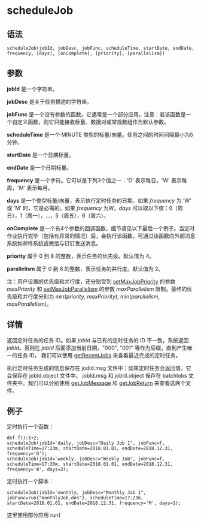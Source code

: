 # scheduleJob

## 语法

`scheduleJob(jobId, jobDesc, jobFunc, scheduleTime, startDate, endDate,
frequency, [days], [onComplete], [priority], [parallelism])`

## 参数

**jobId** 是一个字符串。

**jobDesc** 是关于任务描述的字符串。

**jobFunc** 是一个没有参数的函数。它通常是一个部分应用。注意：若该函数是一个自定义函数，则它只能接收标量、数据对或常规数组作为默认参数。

**scheduleTime** 是一个 MINUTE 类型的标量/向量。任务之间的时间间隔最小为5分钟。

**startDate** 是一个日期标量。

**endDate** 是一个日期标量。

**frequency** 是一个字符。它可以是下列3个值之一：'D' 表示每日，'W' 表示每周，'M' 表示每月。

**days** 是一个整型标量/向量，表示执行定时任务的日期。如果 *frequency* 为 'W' 或 'M' 时，它是必需的。如果
*frequency* 为W，*days* 可以取以下值：0（周日），1（周一），...，5（周五），6（周六）。

**onComplete**
是一个有4个参数的回调函数，细节请见以下最后一个例子。当定时作业执行完毕（包括有异常的情况）后，会执行该函数。可通过该函数向外部消息系统如邮件系统或微信与钉钉发送消息。

**priority** 属于 0 到 8 的整数，表示任务的优先级。默认值为 4。

**parallelism** 属于 0 到 8 的整数，表示任务的并行度。默认值为 2。

注：用户设置的优先级和并行度，还分别受到 [setMaxJobPriority](setMaxJobPriority.md) 的参数 *maxPriority* 和 [setMaxJobParallelism](setMaxJobParallelism.md) 的参数
*maxParallelism* 限制。最终的优先级和并行度分别为 min(*priority*, *maxPriority*),
min(*parallelism*, *maxParallelism*)。

## 详情

返回定时任务的任务 ID。如果 *jobId* 与已有的定时任务的 ID 不一致，系统返回 *jobId*。否则在 *jobId*
后面添加当前日期，"000", "001" 等作为后缀，直到产生唯一的任务 ID。 我们可以使用 [getRecentJobs](../g/getRecentJobs.md) 来查看最近完成的定时任务。

执行定时任务生成的信息保存在 jodId.msg 文件中；如果定时任务会返回值，它会保存在 jobId.object 文件中。
jobId.msg 和 jobId.object 保存在 batchIobs 文件夹中。我们可以分别使用 [getJobMessage](../g/getJobMessage.md) 和 [getJobReturn](../g/getJobReturn.md) 来查看这两个文件。

## 例子

定时执行一个函数：

```
def f():1+2;
scheduleJob(jobId=`daily, jobDesc="Daily Job 1", jobFunc=f, scheduleTime=17:23m, startDate=2018.01.01, endDate=2018.12.31, frequency='D');
scheduleJob(jobId=`weekly, jobDesc="Weekly Job", jobFunc=f, scheduleTime=17:30m, startDate=2018.01.01, endDate=2018.12.31, frequency='W', days=2);
```

定时执行一个脚本：

```
scheduleJob(jobId=`monthly, jobDesc="Monthly Job 1", jobFunc=run{"monthlyJob.dos"}, scheduleTime=17:23m, startDate=2018.01.01, endDate=2018.12.31, frequency='M', days=1);
```

这里使用部分应用 run{<script>}，因为 *jobFunc* 必须是没有参数的函数。

```
getJobMessage(`daily);
// output
018-02-08 17:23:27.166296 Start the job [daily]: Daily Job 1
018-02-08 17:23:27.167303 The job is done.

getJobReturn(`daily);
// output
3
```

可以在一天中多次定时执行相同的任务：

```
scheduleJob(jobId=`Trading, jobDesc="Generate Trading Tickets", jobFunc=run{"TradingTickets.dos"}, scheduleTime=[09:25m, 12:00m, 02:00m, 15:50m], startDate=2018.01.01, endDate=2018.12.31, frequency='D');
```

在这种情况下，每次执行定时任务时，任务 ID 是不一样的。

可以在每周的工作日中多次执行相同的定时任务：

```
scheduleJob(jobId=`PnL, jobDesc="Calculate Profit & Loss", jobFunc=run{"PnL.dos"}, scheduleTime=[12:00m, 02:00m, 14:50m], startDate=2018.01.01, endDate=2018.12.31, frequency='W', days=[1,2,3,4,5]);
```

定时任务执行结束后可发送邮件通知。以下脚本运行前需安装 HttpClient 插件。

```
def sendEmail(jobId, jobDesc, success, result){
  desc = "jobId=" + jobId + " jobDesc=" + jobDesc
  if(success){
  desc += " successful " + result
    res = httpClient::sendEmail('patrick.mahomes@dolphindb.com','password','andy.reid@dolphindb.com','This is a subject',desc)
  }
  else{
  desc += " with error: " + result
    res = httpClient::sendEmail('patrick.mahomes@dolphindb.com','password','andy.reid@dolphindb.com','This is a subject',desc)
  }
}
scheduleJob(jobId=`PnL, jobDesc="Calculate Profit & Loss", jobFunc=run{"PnL.dos"}, scheduleTime=[12:00m, 02:00m, 14:50m], startDate=2018.01.01, endDate=2018.12.31, frequency='W', days=[1,2,3,4,5], onComplete=sendEmail);
```

